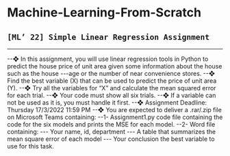 # Machine-Learning-From-Scratch

## `[ML’ 22] Simple Linear Regression Assignment`
-----
--❖ In this assignment, you will use linear regression tools in Python to predict the house price of unit area given some information about the house such as the house ---age or the number of near convenience stores.
--❖ Find the best variable (X) that can be used to predict the price of unit area (Y).
--❖ Try all the variables for “X” and calculate the mean squared error for each trial.
--❖ Your code must show all six trials.
--❖ If a variable can not be used as it is, you must handle it first.
--❖ Assignment Deadline: Thursday 17/3/2022 11:59 PM
--❖ You are expected to deliver a .rar/.zip file on Microsoft Teams containing:
--1- Assignment1.py code file containing the code for the six models and prints the MSE for each model.
--2- Word file containing:
--- Your name, id, department
--- A table that summarizes the mean square error of each model
--- Your conclusion the best variable to use for this task.
